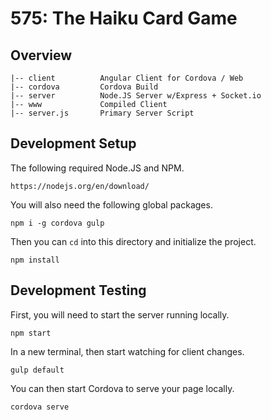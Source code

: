 # 575: The Haiku Card Game

## Overview

    |-- client          Angular Client for Cordova / Web
    |-- cordova         Cordova Build
    |-- server          Node.JS Server w/Express + Socket.io
    |-- www             Compiled Client
    |-- server.js       Primary Server Script

## Development Setup

The following required Node.JS and NPM.

    https://nodejs.org/en/download/

You will also need the following global packages.

    npm i -g cordova gulp

Then you can `cd` into this directory and initialize the project.

    npm install

## Development Testing

First, you will need to start the server running locally.

    npm start

In a new terminal, then start watching for client changes.

    gulp default

You can then start Cordova to serve your page locally.

    cordova serve

    
